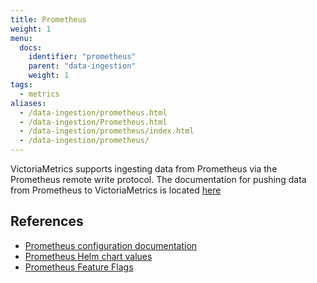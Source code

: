 ```yaml
---
title: Prometheus
weight: 1
menu:
  docs:
    identifier: "prometheus"
    parent: "data-ingestion"
    weight: 1
tags:
  - metrics
aliases:
  - /data-ingestion/prometheus.html
  - /data-ingestion/Prometheus.html
  - /data-ingestion/prometheus/index.html
  - /data-ingestion/prometheus/
---
```


VictoriaMetrics supports ingesting data from Prometheus via the Prometheus remote write protocol.
The documentation for pushing data from Prometheus to VictoriaMetrics is located [here](https://docs.victoriametrics.com/#prometheus-setup)

## References

- [Prometheus configuration documentation](https://prometheus.io/docs/prometheus/latest/configuration/configuration/)
- [Prometheus Helm chart values](https://github.com/prometheus-community/helm-charts/blob/main/charts/prometheus/values.yaml)
- [Prometheus Feature Flags](https://prometheus.io/docs/prometheus/latest/feature_flags/#prometheus-agent)
